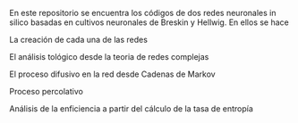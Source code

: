 En este repositorio se encuentra los códigos de dos redes neuronales in silico basadas en cultivos neuronales de Breskin y Hellwig. En ellos se hace

La creación de cada una de las redes

El análisis tológico desde la teoria de redes complejas

El proceso difusivo en la red desde Cadenas de Markov

Proceso percolativo

Análisis de la enficiencia a partir del cálculo de la tasa de entropía
